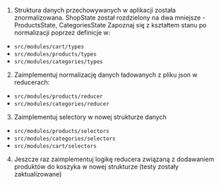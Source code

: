1. Struktura danych przechowywanych w aplikacji została znormalizowana.
  ShopState został rozdzielony na dwa mniejsze - ProductsState, CategoriesState
  Zapoznaj się z kształtem stanu po normalizacji poprzez definicje w:
  - `src/modules/cart/types`
  - `src/modules/products/types`
  - `src/modules/categories/types`
2. Zaimplementuj normalizację danych ładowanych z pliku json w reducerach:
  - `src/modules/products/reducer`
  - `src/modules/categories/reducer`
3. Zaimplementuj selectory w nowej strukturze danych
  - `src/modules/products/selectors`
  - `src/modules/categories/selectors`
  - `src/modules/cart/selectors`
4. Jeszcze raz zaimplementuj logikę reducera związaną z dodawaniem produktów do koszyka w nowej strukturze (testy zostały zaktualizowane)